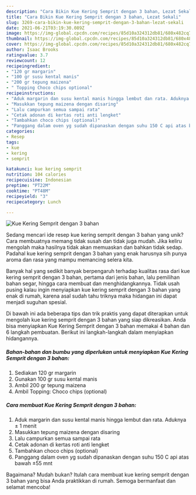 ```yaml
---
description: "Cara Bikin Kue Kering Semprit dengan 3 bahan, Lezat Sekali"
title: "Cara Bikin Kue Kering Semprit dengan 3 bahan, Lezat Sekali"
slug: 3269-cara-bikin-kue-kering-semprit-dengan-3-bahan-lezat-sekali
date: 2021-06-21T03:19:30.089Z
image: https://img-global.cpcdn.com/recipes/85d10a324312db81/680x482cq70/kue-kering-semprit-dengan-3-bahan-foto-resep-utama.jpg
thumbnail: https://img-global.cpcdn.com/recipes/85d10a324312db81/680x482cq70/kue-kering-semprit-dengan-3-bahan-foto-resep-utama.jpg
cover: https://img-global.cpcdn.com/recipes/85d10a324312db81/680x482cq70/kue-kering-semprit-dengan-3-bahan-foto-resep-utama.jpg
author: Isaac Brooks
ratingvalue: 3.7
reviewcount: 12
recipeingredient:
- "120 gr margarin"
- "100 gr susu kental manis"
- "200 gr tepung maizena"
- " Topping Choco chips optional"
recipeinstructions:
- "Aduk margarin dan susu kental manis hingga lembut dan rata. Aduknya ± 1 menit"
- "Masukkan tepung maizena dengan disaring"
- "Lalu campurkan semua sampai rata"
- "Cetak adonan di kertas roti anti lengket"
- "Tambahkan choco chips (optional)"
- "Panggang dalam oven yg sudah dipanaskan dengan suhu 150 C api atas bawah ±55 mnt"
categories:
- Resep
tags:
- kue
- kering
- semprit

katakunci: kue kering semprit 
nutrition: 104 calories
recipecuisine: Indonesian
preptime: "PT22M"
cooktime: "PT48M"
recipeyield: "3"
recipecategory: Lunch

---
```



![Kue Kering Semprit dengan 3 bahan](https://img-global.cpcdn.com/recipes/85d10a324312db81/680x482cq70/kue-kering-semprit-dengan-3-bahan-foto-resep-utama.jpg)

Sedang mencari ide resep kue kering semprit dengan 3 bahan yang unik? Cara membuatnya memang tidak susah dan tidak juga mudah. Jika keliru mengolah maka hasilnya tidak akan memuaskan dan bahkan tidak sedap. Padahal kue kering semprit dengan 3 bahan yang enak harusnya sih punya aroma dan rasa yang mampu memancing selera kita.

Banyak hal yang sedikit banyak berpengaruh terhadap kualitas rasa dari kue kering semprit dengan 3 bahan, pertama dari jenis bahan, lalu pemilihan bahan segar, hingga cara membuat dan menghidangkannya. Tidak usah pusing kalau ingin menyiapkan kue kering semprit dengan 3 bahan yang enak di rumah, karena asal sudah tahu triknya maka hidangan ini dapat menjadi suguhan spesial.




Di bawah ini ada beberapa tips dan trik praktis yang dapat diterapkan untuk mengolah kue kering semprit dengan 3 bahan yang siap dikreasikan. Anda bisa menyiapkan Kue Kering Semprit dengan 3 bahan memakai 4 bahan dan 6 langkah pembuatan. Berikut ini langkah-langkah dalam menyiapkan hidangannya.

<!--inarticleads1-->

##### Bahan-bahan dan bumbu yang diperlukan untuk menyiapkan Kue Kering Semprit dengan 3 bahan:

1. Sediakan 120 gr margarin
1. Gunakan 100 gr susu kental manis
1. Ambil 200 gr tepung maizena
1. Ambil  Topping: Choco chips (optional)




<!--inarticleads2-->

##### Cara membuat Kue Kering Semprit dengan 3 bahan:

1. Aduk margarin dan susu kental manis hingga lembut dan rata. Aduknya ± 1 menit
1. Masukkan tepung maizena dengan disaring
1. Lalu campurkan semua sampai rata
1. Cetak adonan di kertas roti anti lengket
1. Tambahkan choco chips (optional)
1. Panggang dalam oven yg sudah dipanaskan dengan suhu 150 C api atas bawah ±55 mnt




Bagaimana? Mudah bukan? Itulah cara membuat kue kering semprit dengan 3 bahan yang bisa Anda praktikkan di rumah. Semoga bermanfaat dan selamat mencoba!
